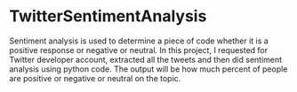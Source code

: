 # TwitterSentimentAnalysis
Sentiment analysis is used to determine a piece of code whether it is a positive response or negative or neutral. In this project, I requested for Twitter developer account, extracted all the tweets and then did sentiment analysis using python code. The output will be how much percent of people are positive or negative or neutral on the topic.
